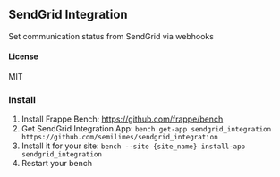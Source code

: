 ## SendGrid Integration

Set communication status from SendGrid via webhooks

#### License

MIT

### Install

1. Install Frappe Bench: https://github.com/frappe/bench
1. Get SendGrid Integration App: `bench get-app sendgrid_integration https://github.com/semilimes/sendgrid_integration`
1. Install it for your site: `bench --site {site_name} install-app sendgrid_integration`
1. Restart your bench
